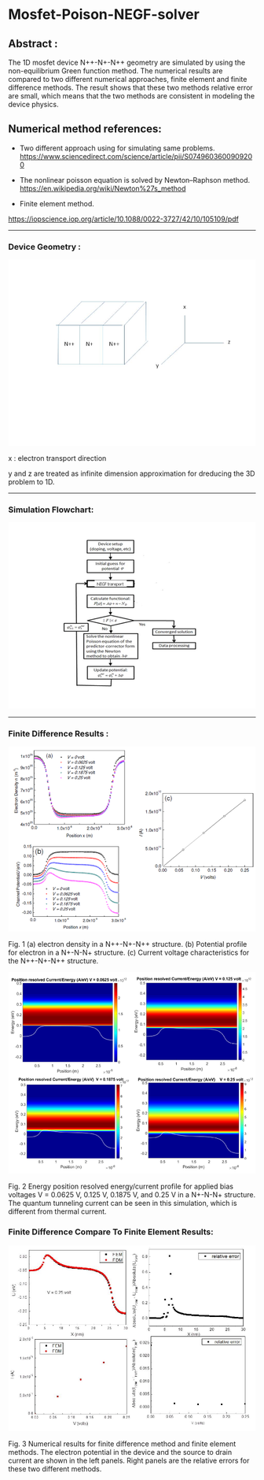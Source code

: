 # Mosfet-Poison-NEGF-solver

## Abstract : 

The 1D mosfet device N++-N+-N++ geometry are simulated by using the non-equilibrium Green function method. The numerical results are compared to two different numerical approaches, finite element and finite difference methods. The result shows that these two methods relative error are small, which means that the two methods are consistent in modeling the device physics.



## Numerical method references:

*    Two different approach using for simulating same problems. 
https://www.sciencedirect.com/science/article/pii/S0749603600909200

*    The nonlinear poisson equation is solved by Newton–Raphson method.
https://en.wikipedia.org/wiki/Newton%27s_method



*    Finite element method.

https://iopscience.iop.org/article/10.1088/0022-3727/42/10/105109/pdf

------------------------------------------------------------------------------------------------------------------------------

### Device Geometry :

![kk](https://github.com/Kuan-Ru-Chiou/Pic/blob/master/%E7%B0%A1%E5%A0%B11.jpg) 

x : electron transport direction

y and z are treated as infinite dimension approximation for dreducing the 3D problem to 1D.

--------------------------------------------------------------------------------------------------------------------------------
### Simulation Flowchart:

![kk](https://github.com/Kuan-Ru-Chiou/Pic/blob/master/4.jpg) 

-------------------------------------------------------------------------------------------------------------------------------
### Finite Difference Results :  

![kk](https://github.com/Kuan-Ru-Chiou/Pic/blob/master/1.png) 

Fig. 1 (a) electron density in a N++-N+-N++ structure. (b) Potential profile for electron in a N+-N-N+ structure. (c) Current voltage characteristics for the N++-N+-N++ structure. 


![kk](https://github.com/Kuan-Ru-Chiou/Pic/blob/master/2.png) 

Fig. 2 Energy position resolved energy/current profile for applied bias voltages V = 0.0625 V, 0.125 V, 0.1875 V, and 0.25 V in a N+-N-N+ structure. The quantum tunneling current can be seen in this simulation, which is different from thermal current.

### Finite Difference Compare To Finite Element Results:


![kk](https://github.com/Kuan-Ru-Chiou/Pic/blob/master/3.jpg) 

Fig. 3 Numerical results for finite difference method and finite element methods. The electron potential in the device and the source to drain current are shown in the left panels. Right panels are the relative errors for these two different methods.
